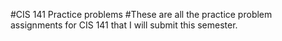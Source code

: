 #CIS 141 Practice problems
#These are all the practice problem assignments for CIS 141 that I will submit this semester.
